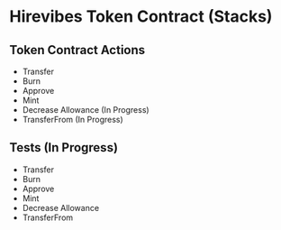 # Hirevibes Token Contract (Stacks)

## Token Contract Actions
- Transfer
- Burn
- Approve
- Mint
- Decrease Allowance (In Progress)
- TransferFrom (In Progress)

## Tests (In Progress)
- Transfer
- Burn
- Approve
- Mint
- Decrease Allowance
- TransferFrom